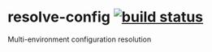# resolve-config [![build status](https://secure.travis-ci.org/jasonkuhrt/resolve-config.png)](http://travis-ci.org/jasonkuhrt/resolve-config)

Multi-environment configuration resolution
